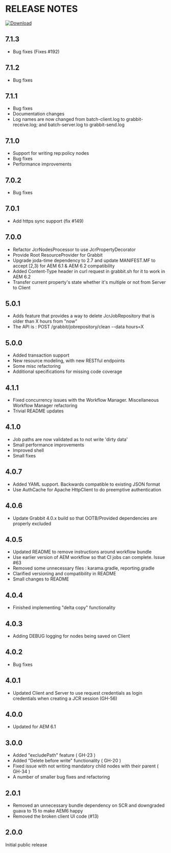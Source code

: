 # RELEASE NOTES

[ ![Download](https://api.bintray.com/packages/twcable/aem/Grabbit/images/download.svg) ](https://bintray.com/twcable/aem/Grabbit/_latestVersion)

## 7.1.3

* Bug fixes (Fixes #192)

## 7.1.2

* Bug fixes

## 7.1.1
* Bug fixes
* Documentation changes
* Log names are now changed from batch-client.log to grabbit-receive.log; and batch-server.log to grabbit-send.log

## 7.1.0
* Support for writing rep:policy nodes
* Bug fixes
* Performance improvements

## 7.0.2
* Bug fixes

## 7.0.1
* Add https sync support (fix #149)

## 7.0.0

* Refactor JcrNodesProcessor to use JcrPropertyDecorator
* Provide Root ResourceProvider for Grabbit
* Upgrade joda-time dependency to 2.7 and update MANIFEST.MF to accept [2,3) for AEM 6.1 & AEM 6.2 compatibility
* Added Content-Type header in curl request in grabbit.sh for it to work in AEM 6.2
* Transfer current property's state whether it's multiple or not from Server to Client

## 5.0.1

* Adds feature that provides a way to delete JcrJobRepository that is older than X hours from "now"
* The API is : POST /grabbit/jobrepository/clean --data hours=X

## 5.0.0

* Added transaction support
* New resource modeling, with new RESTful endpoints
* Some misc refactoring
* Additional specifications for missing code coverage

## 4.1.1

* Fixed concurrency issues with the Workflow Manager. Miscellaneous Workflow Manager refactoring
* Trivial README updates

## 4.1.0

* Job paths are now validated as to not write 'dirty data'
* Small performance improvements
* Improved shell
* Small fixes

## 4.0.7

* Added YAML support. Backwards compatible to existing JSON format
* Use AuthCache for Apache HttpClient to do preemptive authentication

## 4.0.6

* Update Grabbit 4.0.x build so that OOTB/Provided dependencies are properly excluded

## 4.0.5

* Updated README to remove instructions around workflow bundle
* Use earlier version of AEM workflow so that CI jobs can complete. Issue #63
* Removed some unnecessary files : karama.gradle, reporting.gradle
* Clarified versioning and compatibility in README
* Small changes to README

## 4.0.4

* Finished implementing "delta copy" functionality

## 4.0.3

* Adding DEBUG logging for nodes being saved on Client

## 4.0.2

* Bug fixes

## 4.0.1

* Updated Client and Server to use request credentials as login credentials when creating a JCR session (GH-56)

## 4.0.0

* Updated for AEM 6.1

## 3.0.0

* Added "excludePath" feature ( GH-23 )
* Added "Delete before write" functionality ( GH-20 )
* Fixed issue with not writing mandatory child nodes with their parent ( GH-34 )
* A number of smaller bug fixes and refactoring

## 2.0.1

* Removed an unnecessary bundle dependency on SCR and downgraded guava to 15 to make AEM6 happy
* Removed the broken client UI code (#13)

## 2.0.0

Initial public release
